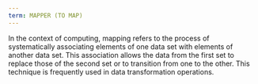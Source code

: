 ```yaml
---
term: MAPPER (TO MAP)
---
```


In the context of computing, mapping refers to the process of systematically associating elements of one data set with elements of another data set. This association allows the data from the first set to replace those of the second set or to transition from one to the other. This technique is frequently used in data transformation operations.